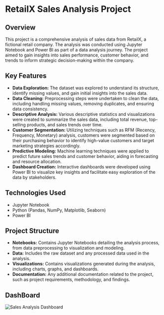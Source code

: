 # RetailX Sales Analysis Project

## Overview
This project is a comprehensive analysis of sales data from RetailX, a fictional retail company. The analysis was conducted using Jupyter Notebook and Power BI as part of a data analysis journey. The project aimed to gain insights into sales performance, customer behavior, and trends to inform strategic decision-making within the company.

## Key Features
- **Data Exploration:** The dataset was explored to understand its structure, identify missing values, and gain initial insights into the sales data.
- **Data Cleaning:** Preprocessing steps were undertaken to clean the data, including handling missing values, removing duplicates, and ensuring data consistency.
- **Descriptive Analysis:** Various descriptive statistics and visualizations were created to summarize the sales data, including total revenue, top-selling products, and sales trends over time.
- **Customer Segmentation:** Utilizing techniques such as RFM (Recency, Frequency, Monetary) analysis, customers were segmented based on their purchasing behavior to identify high-value customers and target marketing strategies accordingly.
- **Predictive Modeling:** Machine learning techniques were applied to predict future sales trends and customer behavior, aiding in forecasting and resource allocation.
- **Dashboard Creation:** Interactive dashboards were developed using Power BI to visualize key insights and facilitate easy exploration of the data by stakeholders.

## Technologies Used
- Jupyter Notebook
- Python (Pandas, NumPy, Matplotlib, Seaborn)
- Power BI

## Project Structure
- **Notebooks:** Contains Jupyter Notebooks detailing the analysis process, from data preprocessing to visualization and modeling.
- **Data:** Includes the raw dataset and any processed data used in the analysis.
- **Visualizations:** Contains visualizations generated during the analysis, including charts, graphs, and dashboards.
- **Documentation:** Any additional documentation related to the project, such as project requirements, methodology, and findings.

## DashBoard
![Sales Analysis Dashboard](images/dashboard.png)

